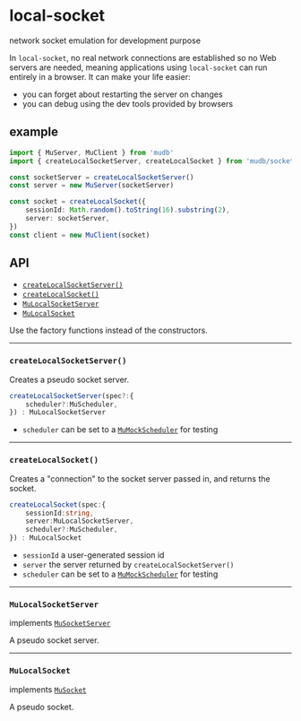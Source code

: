 # local-socket
network socket emulation for development purpose

In `local-socket`, no real network connections are established so no Web servers are needed, meaning applications using `local-socket` can run entirely in a browser.  It can make your life easier:
* you can forget about restarting the server on changes
* you can debug using the dev tools provided by browsers

## example

```ts
import { MuServer, MuClient } from 'mudb'
import { createLocalSocketServer, createLocalSocket } from 'mudb/socket/local'

const socketServer = createLocalSocketServer()
const server = new MuServer(socketServer)

const socket = createLocalSocket({
    sessionId: Math.random().toString(16).substring(2),
    server: socketServer,
})
const client = new MuClient(socket)
```

## API

* [`createLocalSocketServer()`](#createlocalsocketserver())
* [`createLocalSocket()`](#createlocalsocket())
* [`MuLocalSocketServer`](#mulocalsocketserver)
* [`MuLocalSocket`](#mulocalsocket)

Use the factory functions instead of the constructors.

---

### `createLocalSocketServer()`
Creates a pseudo socket server.

```ts
createLocalSocketServer(spec?:{
    scheduler?:MuScheduler,
}) : MuLocalSocketServer
```
* `scheduler` can be set to a [`MuMockScheduler`](../../scheduler/README#mumockscheduler) for testing

---

### `createLocalSocket()`
Creates a "connection" to the socket server passed in, and returns the socket.

```ts
createLocalSocket(spec:{
    sessionId:string,
    server:MuLocalSocketServer,
    scheduler?:MuScheduler,
}) : MuLocalSocket
```
* `sessionId` a user-generated session id
* `server` the server returned by `createLocalSocketServer()`
* `scheduler` can be set to a [`MuMockScheduler`](../../scheduler/README#mumockscheduler) for testing

---

### `MuLocalSocketServer`
implements [`MuSocketServer`](../README#musocketserver)

A pseudo socket server.

---

### `MuLocalSocket`
implements [`MuSocket`](../README#musocket)

A pseudo socket.
